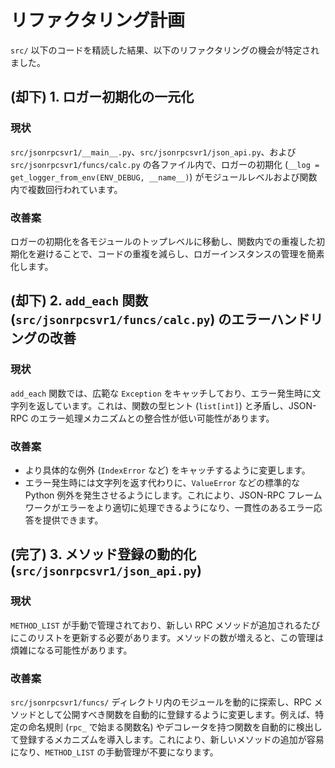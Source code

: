 # リファクタリング計画

`src/` 以下のコードを精読した結果、以下のリファクタリングの機会が特定されました。

## (**却下**) 1. ロガー初期化の一元化

### 現状
`src/jsonrpcsvr1/__main__.py`、`src/jsonrpcsvr1/json_api.py`、および `src/jsonrpcsvr1/funcs/calc.py` の各ファイル内で、ロガーの初期化 (`__log = get_logger_from_env(ENV_DEBUG, __name__)`) がモジュールレベルおよび関数内で複数回行われています。

### 改善案
ロガーの初期化を各モジュールのトップレベルに移動し、関数内での重複した初期化を避けることで、コードの重複を減らし、ロガーインスタンスの管理を簡素化します。

## (**却下**) 2. `add_each` 関数 (`src/jsonrpcsvr1/funcs/calc.py`) のエラーハンドリングの改善

### 現状
`add_each` 関数では、広範な `Exception` をキャッチしており、エラー発生時に文字列を返しています。これは、関数の型ヒント (`list[int]`) と矛盾し、JSON-RPC のエラー処理メカニズムとの整合性が低い可能性があります。

### 改善案

-   より具体的な例外 (`IndexError` など) をキャッチするように変更します。
-   エラー発生時には文字列を返す代わりに、`ValueError` などの標準的な Python 例外を発生させるようにします。これにより、JSON-RPC フレームワークがエラーをより適切に処理できるようになり、一貫性のあるエラー応答を提供できます。

## (**完了**) 3. メソッド登録の動的化 (`src/jsonrpcsvr1/json_api.py`)

### 現状
`METHOD_LIST` が手動で管理されており、新しい RPC メソッドが追加されるたびにこのリストを更新する必要があります。メソッドの数が増えると、この管理は煩雑になる可能性があります。

### 改善案
`src/jsonrpcsvr1/funcs/` ディレクトリ内のモジュールを動的に探索し、RPC メソッドとして公開すべき関数を自動的に登録するように変更します。例えば、特定の命名規則 (`rpc_` で始まる関数名) やデコレータを持つ関数を自動的に検出して登録するメカニズムを導入します。これにより、新しいメソッドの追加が容易になり、`METHOD_LIST` の手動管理が不要になります。
